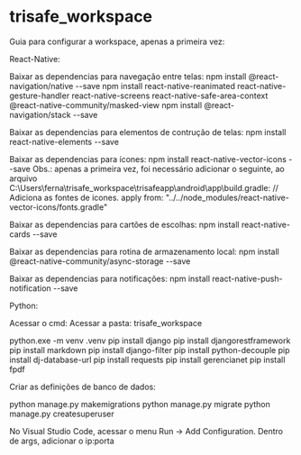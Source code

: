 # trisafe_workspace
Guia para configurar a workspace, apenas a primeira vez:

React-Native:

Baixar as dependencias para navegação entre telas:
	npm install @react-navigation/native --save
	npm install react-native-reanimated react-native-gesture-handler react-native-screens react-native-safe-area-context @react-native-community/masked-view
	npm install @react-navigation/stack --save

Baixar as dependencias para elementos de contrução de telas:
	npm install react-native-elements --save
	
Baixar as dependencias para ícones:
	npm install react-native-vector-icons --save
		Obs.: apenas a primeira vez, foi necessário adicionar o seguinte, ao arquivo C:\Users\ferna\trisafe_workspace\trisafeapp\android\app\build.gradle:
			// Adiciona as fontes de icones.
			apply from: "../../node_modules/react-native-vector-icons/fonts.gradle"

Baixar as dependencias para cartões de escolhas:
	npm install react-native-cards --save
	
Baixar as dependencias para rotina de armazenamento local:
	npm install @react-native-community/async-storage --save
	
Baixar as dependencias para notificações:
	npm install react-native-push-notification --save
	

	
	
Python:

Acessar o cmd:
Acessar a pasta: trisafe_workspace

python.exe -m venv .venv
pip install django
pip install djangorestframework
pip install markdown
pip install django-filter
pip install python-decouple
pip install dj-database-url
pip install requests
pip install gerencianet
pip install fpdf

Criar as definições de banco de dados:

python manage.py makemigrations
python manage.py migrate
python manage.py createsuperuser

No Visual Studio Code, acessar o menu Run -> Add Configuration. Dentro de args, adicionar o ip:porta